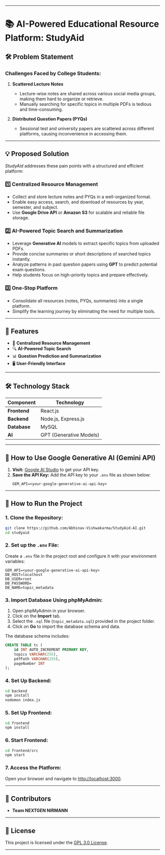 

---

# 📚 AI-Powered Educational Resource Platform: StudyAid

## 🛠 Problem Statement

### Challenges Faced by College Students:
1. **Scattered Lecture Notes**  
   - Lecture-wise notes are shared across various social media groups, making them hard to organize or retrieve.  
   - Manually searching for specific topics in multiple PDFs is tedious and time-consuming.  

2. **Distributed Question Papers (PYQs)**  
   - Sessional test and university papers are scattered across different platforms, causing inconvenience in accessing them.

---

## 💡 Proposed Solution

*StudyAid* addresses these pain points with a structured and efficient platform:

### 1️⃣ Centralized Resource Management
- Collect and store lecture notes and PYQs in a well-organized format.  
- Enable easy access, search, and download of resources by year, semester, and subject.  
- Use **Google Drive API** or **Amazon S3** for scalable and reliable file storage.

### 2️⃣ AI-Powered Topic Search and Summarization
- Leverage **Generative AI** models to extract specific topics from uploaded PDFs.  
- Provide concise summaries or short descriptions of searched topics instantly.  
- Analyze patterns in past question papers using **GPT** to predict potential exam questions.  
- Help students focus on high-priority topics and prepare effectively.

### 3️⃣ One-Stop Platform
- Consolidate all resources (notes, PYQs, summaries) into a single platform.  
- Simplify the learning journey by eliminating the need for multiple tools.

---

## 🌟 Features

- 📂 **Centralized Resource Management**  
- 🔍 **AI-Powered Topic Search**  
- 📊 **Question Prediction and Summarization**  
- 🖥 **User-Friendly Interface**

---

## 🛠 Technology Stack

| Component          | Technology              |
|---------------------|-------------------------|
| **Frontend**        | React.js               |
| **Backend**         | Node.js, Express.js    |
| **Database**        | MySQL                  |
| **AI**              | GPT (Generative Models)|

---

## 🔑 How to Use Google Generative AI (Gemini API)

1. **Visit:** [Google AI Studio](https://aistudio.google.com/app/apikey) to get your API key.  
2. **Save the API Key:** Add the API key to your `.env` file as shown below:  
   ```env
   GEM_API=<your-google-generative-ai-api-key>
   ```

---

## 🚀 How to Run the Project

### 1. Clone the Repository:
```bash
git clone https://github.com/Abhinav-Vishwakarma/StudyAid-AI.git
cd studyaid
```

### 2. Set up the `.env` File:
Create a `.env` file in the project root and configure it with your environment variables:
```env
GEM_API=<your-google-generative-ai-api-key>
DB_HOST=localhost
DB_USER=root
DB_PASSWORD=
DB_NAME=topic_metadata
```

### 3. Import Database Using phpMyAdmin:
1. Open phpMyAdmin in your browser.  
2. Click on the **Import** tab.  
3. Select the `.sql` file (`topic_metadata.sql`) provided in the project folder.  
4. Click on **Go** to import the database schema and data.  

The database schema includes:  
```sql
CREATE TABLE tc (
    id INT AUTO_INCREMENT PRIMARY KEY,
    topics VARCHAR(255),
    pdfPath VARCHAR(255),
    pageNumber INT
);
```

### 4. Set Up Backend:
```bash
cd backend
npm install
nodemon index.js
```

### 5. Set Up Frontend:
```bash
cd frontend
npm install
```

### 6. Start Frontend:
```bash
cd frontend/src
npm start
```

### 7. Access the Platform:
Open your browser and navigate to [http://localhost:3000](http://localhost:3000).

---

## 🙌 Contributors

- **Team NEXTGEN NIRMANN**

---

## 📄 License

This project is licensed under the [GPL 3.0 License](LICENSE).

--- 

